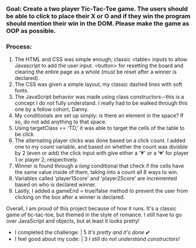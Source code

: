### Goal: Create a two player Tic-Tac-Toe game. The users should be able to click to place their X or O and if they win the program should mention their win in the DOM. Please make the game as OOP as possible.

### Process:

<ol>
  <li>The HTML and CSS was simple enough; classic &lt;table&gt; inputs to allow Javascript to add the user input. &lt;button&gt; for resetting the board and clearing the entire page as a whole (must be reset after a winner is declared).</li>
  <li>The CSS was given a simple layout, my classic dashed lines with soft fonts.</li>
  <li>The JavaScript behavior was made using class constructors--this is a concept I do not fully understand.  I really had to be walked through this one by a fellow cohort, Danny.</li>  
  <li>My conditionals are set up simply: is there an element in the space?  If so, do not add anything to that space.</li>
  <li>Using targetClass == 'TD,' it was able to target the cells of the table to be click</li>
  <li>The alternating player clicks was done based on a click count.  I added one to my count variable, and based on whether the count was divisble by 2 (even or add) the click input with give either a '💗' or a '💔' for player 1 or player 2, respectively.</li>
  <li>Winner is found through a <em>long</em> conditional that check if the cells have the same value inside of them, taking into a count all 8 ways to win.</li>
  <li>Variables called 'player1Score' and 'player2Score' are incremented based on who is declared winner.
  <li>Lastly, I added a gameEnd = true/false method to prevent the user from clicking on the box after a winner is declared.</li>
</ol>

<p>Overall, I am proud of this project because of how it runs.  It's a classic game of tic-tac-toe, but themed in the style of romance.  I still have to go over JavaScript and objects, but at least it looks pretty!</p>

<ul>
  <li>I completed the challenge: | 5 <em>It's pretty and it's done 💕</em></li>
  <li>I feel good about my code: | 3 <em>I still do not understand constructors!</em></li>
</ul>
